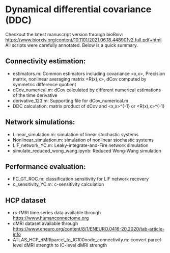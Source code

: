 # Dynamical differential covariance (DDC)
Checkout the latest manuscript version through bioRxiv: https://www.biorxiv.org/content/10.1101/2021.06.18.448901v2.full.pdf+html <br />
All scripts were carefully annotated. Below is a quick summary.
## Connectivity estimation:
  * estimators.m: Common estimators including covariance <x,x>, Precision matrix, nonlinear averaging matrix <R(x),x>, dCov computed by symmetric difference quotient 
  * dCov_numerical.m: dCov calculated by different numerical estimations of the time derivative
  * derivative_123.m: Supporting file for dCov_numerical.m
  * DDC calculation: matrix product of dCov and  <x,x>^{-1} or <R(x),x>^{-1}
## Network simulations:
  * Linear_simulation.m: simulation of linear stochastic systems
  * Nonlinear_simulation.m: simulation of nonlinear stochastic systems
  * LIF_network_YC.m: Leaky-integrate-and-Fire network simulation
  * simulate_reduced_wong_wang.ipynb: Reduced Wong-Wang simulation
## Performance evaluation: 
* FC_GT_ROC.m: classification sensitivity for LIF network recovery
* c_sensitivity_YC.m: c-sensitivity calculation
## HCP dataset
* rs-fMRI time series data available through https://www.humanconnectome.org
* dMRI dataset available through https://www.eneuro.org/content/8/1/ENEURO.0416-20.2020/tab-article-info
* ATLAS_HCP_dMRIparcel_to_IC100node_connectivity.m: convert parcel-level dMRI strength to IC-level dMRI strength
